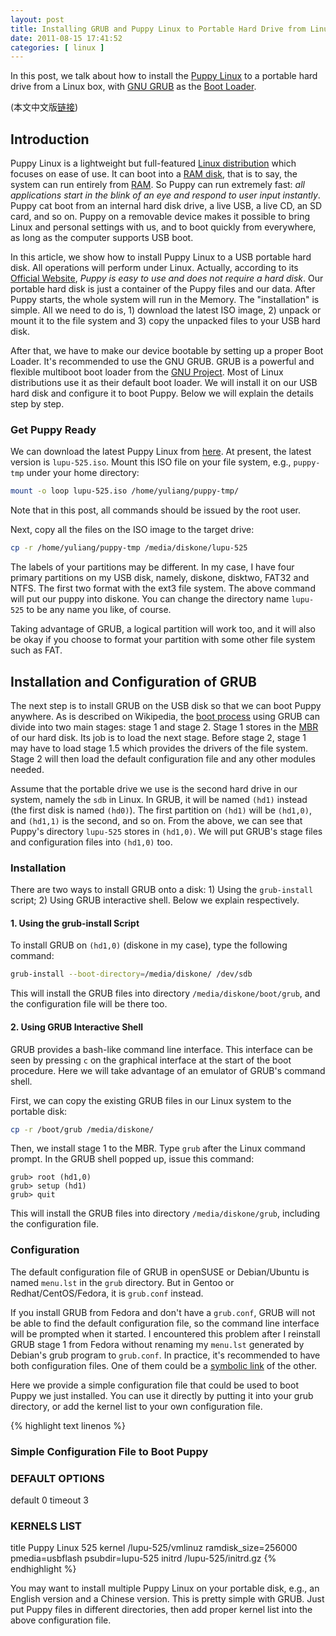 ```yaml
---
layout: post
title: Installing GRUB and Puppy Linux to Portable Hard Drive from Linux
date: 2011-08-15 17:41:52
categories: [ linux ]
---
```


In this post, we talk about how to install the [Puppy Linux][puppylinux] to a portable hard drive from a Linux box, with [GNU GRUB][grub] as the [Boot Loader][bootloader].

<!-- more -->

(本文中文版[链接][chinese])

## Introduction

Puppy Linux is a lightweight but full-featured [Linux distribution][linux-dist] which focuses on ease of use. It can boot into a [RAM disk][ramdisk], that is to say,
the system can run entirely from [RAM][ram]. So Puppy can run extremely fast: *all applications start in the blink of an eye and respond to user input instantly*.
Puppy cat boot from an internal hard disk drive, a live USB, a live CD, an SD card, and so on.
Puppy on a removable device makes it possible to bring Linux and personal settings with us, and to boot quickly from everywhere,
as long as the computer supports USB boot.

In this article, we show how to install Puppy Linux to a USB portable hard disk. All operations will perform under Linux.
Actually, according to its [Official Website][puppylinux-inst], *Puppy is easy to use and does not require a hard disk*.
Our portable hard disk is just a container of the Puppy files and our data. After Puppy starts, the whole system will run in the Memory.
The "installation" is simple.
All we need to do is, 1) download the latest ISO image, 2) unpack or mount it to the file system and 3) copy the unpacked files to your USB hard disk.

After that, we have to make our device bootable by setting up a proper Boot Loader. It's recommended to use the GNU GRUB.
GRUB is a powerful and flexible multiboot boot loader from the [GNU Project][gnu-proj]. Most of Linux distributions use it as their default boot loader.
We will install it on our USB hard disk and configure it to boot Puppy. Below we will explain the details step by step.

### Get Puppy Ready

We can download the latest Puppy Linux from [here][puppy-down]. At present, the latest version is `lupu-525.iso`.
Mount this ISO file on your file system, e.g., `puppy-tmp` under your home directory:

``` bash
mount -o loop lupu-525.iso /home/yuliang/puppy-tmp/
```

Note that in this post, all commands should be issued by the root user.

Next, copy all the files on the ISO image to the target drive:

``` bash
cp -r /home/yuliang/puppy-tmp /media/diskone/lupu-525
```

The labels of your partitions may be different. In my case, I have four primary partitions on my USB disk, namely, diskone,  disktwo, FAT32 and NTFS.
The first two format with the ext3 file system. The above command will put our puppy into diskone.
You can change the directory name `lupu-525` to be any name you like, of course.

Taking advantage of GRUB, a logical partition will work too, and it will also be okay if you choose to format your partition with some other file system such as FAT.

## Installation and Configuration of GRUB

The next step is to install GRUB on the USB disk so that we can boot Puppy anywhere.
As is described on Wikipedia, the [boot process][boot-process] using GRUB can divide into two main stages: stage 1 and stage 2.
Stage 1 stores in the [MBR][mbr] of our hard disk. Its job is to load the next stage.
Before stage 2, stage 1 may have to load stage 1.5 which provides the drivers of the file system.
Stage 2 will then load the default configuration file and any other modules needed.

Assume that the portable drive we use is the second hard drive in our system, namely the `sdb` in Linux.
In GRUB, it will be named `(hd1)` instead (the first disk is named `(hd0)`). The first partition on `(hd1)` will be `(hd1,0)`, and `(hd1,1)` is the second, and so on.
From the above, we can see that Puppy's directory `lupu-525` stores in `(hd1,0)`. We will put GRUB's stage files and configuration files into `(hd1,0)` too.

### Installation

There are two ways to install GRUB onto a disk: 1) Using the `grub-install` script; 2) Using GRUB interactive shell. Below we explain respectively.

#### 1. Using the grub-install Script

To install GRUB on `(hd1,0)` (diskone in my case), type the following command:

``` bash
grub-install --boot-directory=/media/diskone/ /dev/sdb
```

This will install the GRUB files into directory `/media/diskone/boot/grub`, and the configuration file will be there too.

#### 2. Using GRUB Interactive Shell

GRUB provides a bash-like command line interface. This interface can be seen by pressing `c` on the graphical interface at the start of the boot procedure.
Here we will take advantage of an emulator of GRUB's command shell.

First, we can copy the existing GRUB files in our Linux system to the portable disk:

``` bash
cp -r /boot/grub /media/diskone/
```

Then, we install stage 1 to the MBR. Type `grub` after the Linux command prompt. In the GRUB shell popped up, issue this command:

``` text
grub> root (hd1,0)
grub> setup (hd1)
grub> quit
```

This will install the GRUB files into directory `/media/diskone/grub`, including the configuration file.

### Configuration

The default configuration file of GRUB in openSUSE or Debian/Ubuntu is named `menu.lst` in the `grub` directory.
But in Gentoo or Redhat/CentOS/Fedora, it is `grub.conf` instead.

If you install GRUB from Fedora and don't have a `grub.conf`, GRUB will not be able to find the default configuration file,
so the command line interface will be prompted when it started.
I encountered this problem after I reinstall GRUB stage 1 from Fedora without renaming my `menu.lst` generated by Debian's grub program to `grub.conf`.
In practice, it's recommended to have both configuration files. One of them could be a [symbolic link][s-link] of the other.

Here we provide a simple configuration file that could be used to boot Puppy we just installed.
You can use it directly by putting it into your grub directory, or add the kernel list to your own configuration file.

{% highlight text linenos %}
### Simple Configuration File to Boot Puppy
### DEFAULT OPTIONS
default		0
timeout		3
### KERNELS LIST
title Puppy Linux 525
kernel /lupu-525/vmlinuz ramdisk_size=256000 pmedia=usbflash psubdir=lupu-525
initrd /lupu-525/initrd.gz
{% endhighlight %}

You may want to install multiple Puppy Linux on your portable disk, e.g., an English version and a Chinese version.
This is pretty simple with GRUB. Just put Puppy files in different directories, then add proper kernel list into the above configuration file.

[puppylinux]:           http://puppylinux.org/
[puppylinux-inst]:      http://puppylinux.org/main/How%20NOT%20to%20install%20Puppy.htm
[grub]:                 http://www.gnu.org/software/grub/
[bootloader]:           http://en.wikipedia.org/wiki/Booting#Boot_loader
[linux-dist]:           http://en.wikipedia.org/wiki/Linux_distribution
[ramdisk]:              http://en.wikipedia.org/wiki/Ramdisk
[gnu-proj]:             http://www.gnu.org/
[puppy-down]:           http://puppylinux.org/main/Download%20Latest%20Release.htm
[mbr]:                  http://en.wikipedia.org/wiki/Master_boot_record
[boot-process]:         http://en.wikipedia.org/wiki/GNU_GRUB#Boot_process
[s-link]:               http://en.wikipedia.org/wiki/Symbolic_link
[chinese]:              /linux/2011/08/16/installing-grub-and-puppy-linux-to-portable-hard-drive-from-linux-chs/
[ram]:                  http://en.wikipedia.org/wiki/RAM
